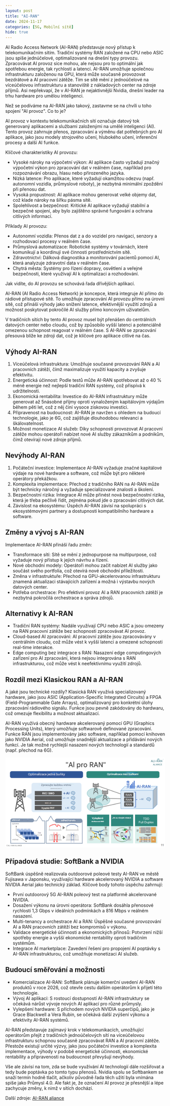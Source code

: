 ```yaml
---
layout: post
title: "AI-RAN"
date: 2024-11-17
categories: [5G, Mobilní sítě]
hide: true
---
```


AI Radio Access Network (AI-RAN) představuje nový přístup k telekomunikačním sítím. Tradiční systémy RAN založené na CPU nebo ASIC jsou spíše jednúčelové, optimalizované na dnešní typy provozu. Zpracovávat AI provoz sice mohou, ale nejsou pro to optimální jak spotřebou energie, tak rychlostí a latencí. AI-RAN umožňuje společnou infrastrukturu založenou na GPU, která může současně provozovat bezdrátové a AI pracovní zátěže. Tím se sítě mění z jednoúčelové na víceúčelovou infrastrukturu a stanoviště z nákladových center na zdroje příjmů. Asi nepřekvapí, že v AI-RAN je nejaktivnější Nvidia, dnešní leader na trhu hardware pro umělou inteligenci. 

Než se podíváme na AI-RAN jako takový, zastavme se na chvíli u toho spojení "AI provoz". Co to je?

AI provoz v kontextu telekomunikačních sítí označuje datový tok generovaný aplikacemi a službami založenými na umělé inteligenci (AI). Tento provoz zahrnuje přenos, zpracování a výměnu dat potřebných pro AI aplikace, jako jsou modely strojového učení, hlubokého učení, inferenční procesy a další AI funkce.

Klíčové charakteristiky AI provozu:
* Vysoké nároky na výpočetní výkon: AI aplikace často vyžadují značný výpočetní výkon pro zpracování dat v reálném čase, například pro rozpoznávání obrazu, hlasu nebo přirozeného jazyka.
* Nízká latence: Pro aplikace, které vyžadují okamžitou odezvu (např. autonomní vozidla, průmyslové roboty), je nezbytná minimální zpoždění při přenosu dat.
* Vysoká propustnost: AI aplikace mohou generovat velké objemy dat, což klade nároky na šířku pásma sítě.
* Spolehlivost a bezpečnost: Kritické AI aplikace vyžadují stabilní a bezpečné spojení, aby bylo zajištěno správné fungování a ochrana citlivých informací.

Příklady AI provozu:
* Autonomní vozidla: Přenos dat z a do vozidel pro navigaci, senzory a rozhodovací procesy v reálném čase.
* Průmyslová automatizace: Robotické systémy v továrnách, které komunikují a koordinují své činnosti prostřednictvím sítě.
* Zdravotnictví: Dálková diagnostika a monitorování pacientů pomocí AI, která analyzuje zdravotní data v reálném čase.
* Chytrá města: Systémy pro řízení dopravy, osvětlení a veřejné bezpečnosti, které využívají AI k optimalizaci a rozhodování.

Jak vidíte, do AI provozu se schovává řada dřívějších aplikací. 

AI-RAN (AI Radio Access Network) je koncepce, která integruje AI přímo do rádiové přístupové sítě. To umožňuje zpracování AI provozu přímo na úrovni sítě, což přináší výhody jako snížení latence, efektivnější využití zdrojů a možnost poskytovat pokročilé AI služby přímo koncovým uživatelům.

V tradičních sítích by tento AI provoz musel být přenášen do centrálních datových center nebo cloudu, což by způsobilo vyšší latenci a potenciálně omezenou schopnost reagovat v reálném čase. S AI-RAN se zpracování přesouvá blíže ke zdroji dat, což je klíčové pro aplikace citlivé na čas.


## Výhody AI-RAN

1.	Víceúčelová infrastruktura: Umožňuje současné provozování RAN a AI pracovních zátěží, čímž maximalizuje využití kapacity a zvyšuje efektivitu.
2.	Energetická účinnost: Podle testů může AI-RAN spotřebovat až o 40 % méně energie než nejlepší tradiční RAN systémy, což přispívá k udržitelnosti.
3.	Ekonomická rentabilita: Investice do AI-RAN infrastruktury může generovat až 5násobné příjmy oproti vynaloženým kapitálovým výdajům během pěti let, což z něj činí vysoce ziskovou investici.
4.	Připravenost na budoucnost: AI-RAN je navržen s ohledem na budoucí technologie, jako je 6G, což zajišťuje dlouhodobou relevanci a škálovatelnost.
5.	Možnost monetizace AI služeb: Díky schopnosti provozovat AI pracovní zátěže mohou operátoři nabízet nové AI služby zákazníkům a podnikům, čímž otevírají nové zdroje příjmů.

## Nevýhody AI-RAN

1.	Počáteční investice: Implementace AI-RAN vyžaduje značné kapitálové výdaje na nové hardware a software, což může být pro některé operátory překážkou.
2.	Komplexita implementace: Přechod z tradičního RAN na AI-RAN může být technicky náročný a vyžaduje specializované znalosti a školení.
3.	Bezpečnostní rizika: Integrace AI může přinést nová bezpečnostní rizika, která je třeba pečlivě řídit, zejména pokud jde o zpracování citlivých dat.
4.	Závislost na ekosystému: Úspěch AI-RAN závisí na spolupráci s ekosystémovými partnery a dostupnosti kompatibilního hardware a software.

## Změny a vývoj s AI-RAN

Implementace AI-RAN přináší řadu změn:
* Transformace sítí: Sítě se mění z jednopurpose na multipurpose, což vyžaduje nový přístup k jejich návrhu a řízení.
* Nové obchodní modely: Operátoři mohou začít nabízet AI služby jako součást svého portfolia, což otevírá nové obchodní příležitosti.
* Změna v infrastruktuře: Přechod na GPU-akcelerovanou infrastrukturu znamená aktualizaci stávajících zařízení a možná i výstavbu nových datových center.
* Potřeba orchestrace: Pro efektivní provoz AI a RAN pracovních zátěží je nezbytná pokročilá orchestrace a správa zdrojů.

## Alternativy k AI-RAN

* Tradiční RAN systémy: Nadále využívají CPU nebo ASIC a jsou omezeny na RAN pracovní zátěže bez schopnosti zpracovávat AI provoz.
* Cloud-based AI zpracování: AI pracovní zátěže jsou zpracovávány v centrálním cloudu, což může vést k vyšší latenci a omezené schopnosti real-time interakce.
* Edge computing bez integrace s RAN: Nasazení edge computingových zařízení pro AI zpracování, která nejsou integrována s RAN infrastrukturou, což může vést k neefektivnímu využití zdrojů.

## Rozdíl mezi Klasickou RAN a AI-RAN

A jaké jsou technické rozdíly? Klasická RAN využívá specializovaný hardware, jako jsou ASIC (Application-Specific Integrated Circuits) a FPGA (Field-Programmable Gate Arrays), optimalizovaný pro konkrétní úlohy zpracování rádiového signálu. Funkce jsou pevně zakódovány do hardwaru, což omezuje flexibilitu a možnost aktualizací.

AI-RAN využívá obecný hardware akcelerovaný pomocí GPU (Graphics Processing Units), který umožňuje softwarově definované zpracování. Funkce RAN jsou implementovány jako software, například pomocí knihoven jako NVIDIA Aerial, což umožňuje snadnější aktualizace a přidávání nových funkcí. Je tak možné rychlejší nasazení nových technologií a standardů (např. přechod na 6G).

![AI-RAN srovnání](/assets/ai-ran.png)

## Případová studie: SoftBank a NVIDIA

SoftBank úspěšně realizovala outdoorové poleové testy AI-RAN ve městě Fujisawa v Japonsku, využívající hardware akcelerovaný NVIDIA a software NVIDIA Aerial jako technický základ. Klíčové body tohoto úspěchu zahrnují:
* První outdoorový 5G AI-RAN poleový test na platformě akcelerované NVIDIA.
* Dosažení výkonu na úrovni operátora: SoftBank dosáhla přenosové rychlosti 1,3 Gbps v ideálních podmínkách a 816 Mbps v reálném nasazení.
* Multi-tenancy a orchestrace AI a RAN: Úspěšné současné provozování AI a RAN pracovních zátěží bez kompromisů v výkonu.
* Validace energetické účinnosti a ekonomických přínosů: Potvrzení nižší spotřeby energie a vyšší ekonomické rentability oproti tradičním systémům.
* Integrace AI marketplace: Zavedení řešení pro propojení AI poptávky s AI-RAN infrastrukturou, což umožňuje monetizaci AI služeb.

## Budoucí směřování a možnosti

* Komercializace AI-RAN: SoftBank plánuje komerční uvedení AI-RAN produktů v roce 2026, což otevře cestu dalším operátorům k přijetí této technologie.
* Vývoj AI aplikací: S rostoucí dostupností AI-RAN infrastruktury se očekává nárůst vývoje nových AI aplikací pro různé průmysly.
* Vylepšení hardware: S příchodem nových NVIDIA superčipů, jako je Grace Blackwell a Vera Rubin, se očekává další zvýšení výkonu a efektivity AI-RAN systémů.


AI-RAN představuje zajímavý krok v telekomunikacích, umožňující operátorům přejít z tradičních jednoúčelových sítí na víceúčelovou infrastrukturu schopnou současně zpracovávat RAN a AI pracovní zátěže. Přestože existují určité výzvy, jako jsou počáteční investice a komplexita implementace, výhody v podobě energetické účinnosti, ekonomické rentability a připravenosti na budoucnost převyšují nevýhody.

Vše ale závisí na tom, zda se bude využívání AI technologií dále rozšiřovat a tedy bude poptávka po tomto typu přenosů. Nvidia spolu se Softbankem se snaží termín hodně tlačit, ačkoliv původně řada těch užití byla vnímána spíše jako Průmysl 4.0. Ale fakt je, že označení AI provoz je přesnější a lépe zachycuje změny, k nimž v sítích dochází.  

Další zdroje: [AI-RAN aliance](https://ai-ran.org)